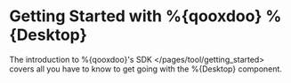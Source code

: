 Getting Started with %{qooxdoo} %{Desktop}
==========================================

The introduction to %{qooxdoo}'s SDK \</pages/tool/getting\_started\> covers all you have to know to get going with the %{Desktop} component.
